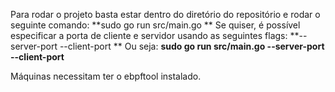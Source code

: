 Para rodar o projeto basta estar dentro do diretório do repositório e rodar o seguinte comando:
**sudo go run src/main.go
**
Se quiser, é possível especificar a porta de cliente e servidor usando as seguintes flags:
**--server-port
--client-port
**
Ou seja:
**sudo go run src/main.go --server-port <port> --client-port <port>**

Máquinas necessitam ter o ebpftool instalado.
